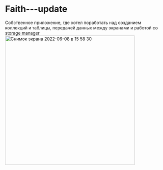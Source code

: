 # Faith---update

Собственное приложение, где хотел поработать над созданием коллекций и таблицы, передачей данных между экранами и работой со storage manager
<img width="422" alt="Снимок экрана 2022-06-08 в 15 58 30" src="https://user-images.githubusercontent.com/96473517/172622485-23caea70-1139-4f81-a3fb-0316eb9cef2b.png">
